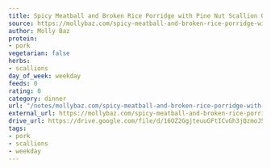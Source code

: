 ```yaml
---
title: Spicy Meatball and Broken Rice Porridge with Pine Nut Scallion Oil
source: https://mollybaz.com/spicy-meatball-and-broken-rice-porridge-with-pine-nut-scallion-oil/
author: Molly Baz
protein:
- pork
vegetarian: false
herbs:
- scallions
day_of_week: weekday
feeds: 0
rating: 0
category: dinner
url: "/notes/mollybaz.com/spicy-meatball-and-broken-rice-porridge-with-pine-nut-scallion-oil.html"
external_url: https://mollybaz.com/spicy-meatball-and-broken-rice-porridge-with-pine-nut-scallion-oil/
drive_url: https://drive.google.com/file/d/16OZ2GgjteuuGFtICvGh3jQzmoJ5Pr3Ft/view?usp=drive_link
tags:
- pork
- scallions
- weekday
---
```



